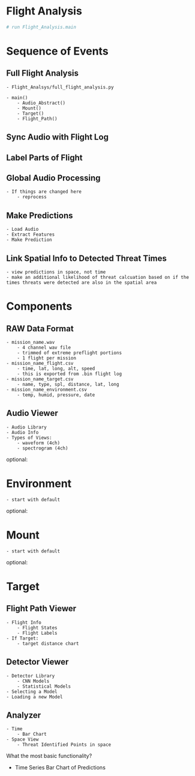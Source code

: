 # Flight Analysis





```zsh
# run Flight_Analysis.main
```










# Sequence of Events

## Full Flight Analysis
	- Flight_Analsys/full_flight_analysis.py

	- main()
		- Audio_Abstract()
		- Mount()
		- Target()
		- Flight_Path()





## Sync Audio with Flight Log






## Label Parts of Flight



## Global Audio Processing
	- If things are changed here
		- reprocess





## Make Predictions
	- Load Audio
	- Extract Features
	- Make Prediction



## Link Spatial Info to Detected Threat Times
	- view predictions in space, not time
	- make an additional likelihood of threat calcuation based on if the times threats were detected are also in the spatial area





# Components

## RAW Data Format
	- mission_name.wav
		- 4 channel wav file
		- trimmed of extreme preflight portions
		- 1 flight per mission
	- mission_name_flight.csv
		- time, lat, long, alt, speed
		- this is exported from .bin flight log
	- mission_name_target.csv
		- name, type, spl, distance, lat, long
	- mission_name_environment.csv
		- temp, humid, pressure, date




## Audio Viewer
	- Audio Library
	- Audio Info
	- Types of Views:
		- waveform (4ch)
		- spectrogram (4ch)


optional:
# Environment
	- start with default

optional:
# Mount
	- start with default

optional:
# Target



## Flight Path Viewer
	- Flight Info
		- Flight States
		- Flight Labels
	- If Target:
		- target distance chart






## Detector Viewer
	- Detector Library
		- CNN Models
		- Statistical Models
	- Selecting a Model
	- Loading a new Model




## Analyzer
	- Time 
		- Bar Chart
	- Space View
		- Threat Identified Points in space







What the most basic functionality?
- Time Series Bar Chart of Predictions 





































